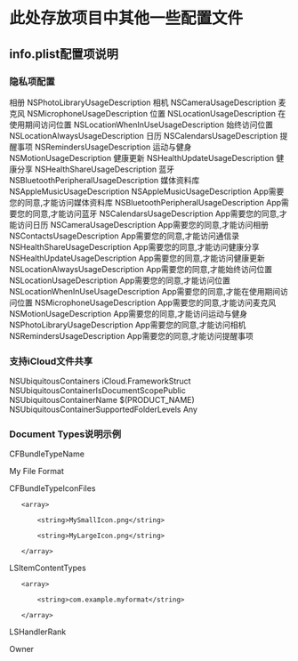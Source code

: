 # 此处存放项目中其他一些配置文件

##  info.plist配置项说明

### 隐私项配置

相册
NSPhotoLibraryUsageDescription
相机
NSCameraUsageDescription
麦克风
NSMicrophoneUsageDescription
位置
NSLocationUsageDescription
在使用期间访问位置
NSLocationWhenInUseUsageDescription
始终访问位置
NSLocationAlwaysUsageDescription
日历
NSCalendarsUsageDescription
提醒事项
NSRemindersUsageDescription
运动与健身
NSMotionUsageDescription
健康更新
NSHealthUpdateUsageDescription
健康分享
NSHealthShareUsageDescription
蓝牙
NSBluetoothPeripheralUsageDescription
媒体资料库
NSAppleMusicUsageDescription
<key>NSAppleMusicUsageDescription</key>
<string>App需要您的同意,才能访问媒体资料库</string>
<key>NSBluetoothPeripheralUsageDescription</key>
<string>App需要您的同意,才能访问蓝牙</string>
<key>NSCalendarsUsageDescription</key>
<string>App需要您的同意,才能访问日历</string>
<key>NSCameraUsageDescription</key>
<string>App需要您的同意,才能访问相册</string>
<key>NSContactsUsageDescription</key>
<string>App需要您的同意,才能访问通信录</string>
<key>NSHealthShareUsageDescription</key>
<string>App需要您的同意,才能访问健康分享</string>
<key>NSHealthUpdateUsageDescription</key>
<string>App需要您的同意,才能访问健康更新 </string>
<key>NSLocationAlwaysUsageDescription</key>
<string>App需要您的同意,才能始终访问位置</string>
<key>NSLocationUsageDescription</key>
<string>App需要您的同意,才能访问位置</string>
<key>NSLocationWhenInUseUsageDescription</key>
<string>App需要您的同意,才能在使用期间访问位置</string>
<key>NSMicrophoneUsageDescription</key>
<string>App需要您的同意,才能访问麦克风</string>
<key>NSMotionUsageDescription</key>
<string>App需要您的同意,才能访问运动与健身</string>
<key>NSPhotoLibraryUsageDescription</key>
<string>App需要您的同意,才能访问相机</string>
<key>NSRemindersUsageDescription</key>
<string>App需要您的同意,才能访问提醒事项</string>

### 支持iCloud文件共享

<key>NSUbiquitousContainers</key>
<dict>
    <key>iCloud.FrameworkStruct</key>
    <dict>
        <key>NSUbiquitousContainerIsDocumentScopePublic</key>
        <true/>
        <key>NSUbiquitousContainerName</key>
        <string>$(PRODUCT_NAME)</string>
        <key>NSUbiquitousContainerSupportedFolderLevels</key>
        <string>Any</string>
    </dict>
</dict>

### Document Types说明示例

<dict>

   <key>CFBundleTypeName</key>

   <string>My File Format</string>

   <key>CFBundleTypeIconFiles</key>

       <array>

           <string>MySmallIcon.png</string>

           <string>MyLargeIcon.png</string>

       </array>

   <key>LSItemContentTypes</key>

       <array>

           <string>com.example.myformat</string>

       </array>

   <key>LSHandlerRank</key>

   <string>Owner</string>

</dict>
